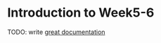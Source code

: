 # Introduction to Week5-6

TODO: write [great documentation](http://jacobian.org/writing/great-documentation/what-to-write/)

